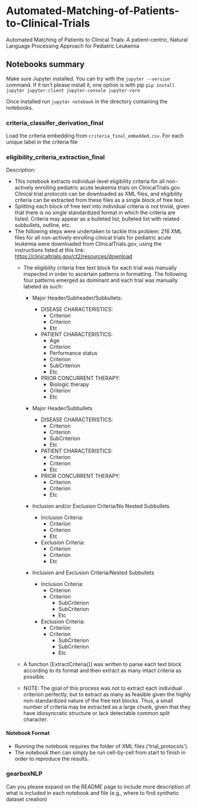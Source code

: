 # Automated-Matching-of-Patients-to-Clinical-Trials
Automated Matching of Patients to Clinical Trials: A patient-centric, Natural Language Processing Approach for Pediatric Leukemia

## Notebooks summary
Make sure Jupyter installed. You can try with the `jupyter --version` command. If it isn't please install it, one option is with pip `pip install jupyter jupyter-client jupyter-console jupyter-core`

Once installed run `jupyter notebook` in the directory containing the notebooks.

### criteria_classifer_derivation_final
Load the criteria embedding from `criteria_final_embedded.csv`.
For each unique label in the criteria file

### eligibility_criteria_extraction_final
Description:
- This notebook extracts individual-level eligibility criteria for all non-actively enrolling pediatric acute leukemia trials on ClinicalTrials.gov. Clinical trial protocols can be downloaded as XML files, and eligibility criteria can be extracted from these files as a single block of free text.
- Splitting each block of free text into individual criteria is not trivial, given that there is no single standardized format in which the criteria are listed. Criteria may appear as a bulleted list, bulleted list with related subbullets, outline, etc.
- The following steps were undertaken to tackle this problem:
216 XML files for all non-actively enrolling clinical trials for pediatric acute leukemia were downloaded from ClinicalTrials.gov, using the instructions listed at this link: https://clinicaltrials.gov/ct2/resources/download
  - The eligibility criteria free text block for each trial was manually inspected in order to ascertain patterns in formatting. The following four patterns emerged as dominant and each trial was manually labeled as such:

    - Major Header/Subheader/Subbullets:
      - DISEASE CHARACTERISTICS:
        - Criterion
        - Criterion
        - Etc
      - PATIENT CHARACTERISTICS:
        - Age
        - Criterion
        - Performance status
        - Criterion
        - SubCriterion
        - Etc
      - PRIOR CONCURRENT THERAPY:
        - Biologic therapy
        - Criterion
        - Etc

    - Major Header/Subbullets
      - DISEASE CHARACTERISTICS:
        - Criterion
        - Criterion
        - SubCriterion
        - Etc
      - PATIENT CHARACTERISTICS:
        - Criterion
        - Criterion
        - Etc
      - PRIOR CONCURRENT THERAPY:
        - Criterion
        - Criterion
        - Etc

    - Inclusion and/or Exclusion Criteria/No Nested Subbullets
      - Inclusion Criteria:
        - Criterion
        - Criterion
        - Etc
      - Exclusion Criteria:
        - Criterion
        - Criterion
        - Etc

    - Inclusion and Exclusion Criteria/Nested Subbullets
      - Inclusion Criteria:
        - Criterion
        - Criterion
          - SubCriterion
          - SubCriterion
          - Etc
      - Exclusion Criteria:
        - Criterion
        - Criterion
          - SubCriterion
          - SubCriterion
          - Etc

  - A function [ExtractCriteria()] was written to parse each text block according to its format and then extract as many intact criteria as possible.
  - NOTE: The goal of this process was not to extract each individual criterion perfectly, but to extract as many as feasible given the highly non-standardized nature of the free text blocks. Thus, a small number of criteria may be extracted as a large chunk, given that they have idiosyncratic structure or lack detectable common split character.

#### Notebook Format
- Running the notebook requires the folder of XML files ('trial_protocols').
- The notebook then can simply be run cell-by-cell from start to finish in order to reproduce the results.

### gearboxNLP


Can you please expand on the README page to include more description of what is included in each notebook and file (e.g., where to find synthetic dataset creation)

